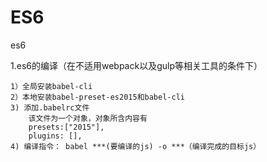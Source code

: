 # ES6
es6

1.es6的编译（在不适用webpack以及gulp等相关工具的条件下）

    1）全局安装babel-cli
    2）本地安装babel-preset-es2015和babel-cli
    3) 添加.babelrc文件
        该文件为一个对象，对象所含内容有
        presets:["2015"],
        plugins: [],
    4) 编译指令： babel ***(要编译的js) -o ***（编译完成的目标js）
    

